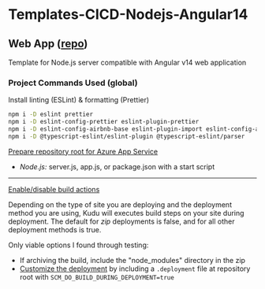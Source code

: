 # Templates-CICD-Nodejs-Angular14

## Web App ([repo](https://github.com/david-rachwalik/Templates-CICD-Nodejs-Angular14))

Template for Node.js server compatible with Angular v14 web application

### Project Commands Used (global)

Install linting (ESLint) & formatting (Prettier)

```bash
npm i -D eslint prettier
npm i -D eslint-config-prettier eslint-plugin-prettier
npm i -D eslint-config-airbnb-base eslint-plugin-import eslint-config-airbnb-typescript
npm i -D @typescript-eslint/eslint-plugin @typescript-eslint/parser
```

[Prepare repository root for Azure App Service](https://learn.microsoft.com/en-us/azure/app-service/deploy-local-git#prepare-your-repository)

- _Node.js:_ server.js, app.js, or package.json with a start script

---

[Enable/disable build actions](https://github.com/projectkudu/kudu/wiki/Configurable-settings#enabledisable-build-actions)

Depending on the type of site you are deploying and the deployment method you are using, Kudu will executes build steps on your site during deployment. The default for _zip_ deployments is false, and for all other deployment methods is true.

Only viable options I found through testing:

- If archiving the build, include the "node_modules" directory in the zip
- [Customize the deployment](https://github.com/projectkudu/kudu/wiki/Customizing-deployments) by including a `.deployment` file at repository root with `SCM_DO_BUILD_DURING_DEPLOYMENT=true`
